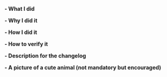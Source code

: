 <!--

If this is a bug fix, make sure your description includes "fixes #xxxx", or
"closes #xxxx"

Please provide the following information:
-->

**- What I did**

**- Why I did it**

**- How I did it**

**- How to verify it**

**- Description for the changelog**

<!--
Write a short (one line) summary that describes the changes in this
pull request for inclusion in the changelog:
-->


**- A picture of a cute animal (not mandatory but encouraged)**

